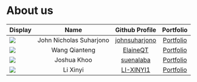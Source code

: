 # About us

Display |          Name           | Github Profile | Portfolio 
--------|:-----------------------:|:--------------:|:---------:
![](https://via.placeholder.com/100.png?text=Photo) | John Nicholas Suharjono | [johnsuharjono](https://github.com/johnsuharjono) | [Portfolio](docs/team/johndoe.md)
![](https://via.placeholder.com/100.png?text=Photo) | Wang Qianteng | [ElaineQT](https://github.com/ElaineQT) | [Portfolio](docs/team/johndoe.md)
![](https://via.placeholder.com/100.png?text=Photo) | Joshua Khoo | [suenalaba](https://github.com/suenalaba) | [Portfolio](docs/team/suenalaba.md)
![](https://via.placeholder.com/100.png?text=Photo) | Li Xinyi | [LI-XINYI1](https://github.com/LI-XINYI1) | [Portfolio](docs/team/johndoe.md)